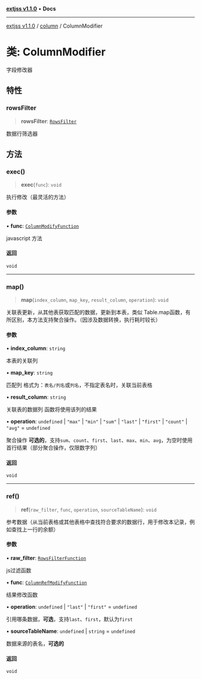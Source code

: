 [**extjss v1.1.0**](../../README.md) • **Docs**

***

[extjss v1.1.0](../../modules.md) / [column](../README.md) / ColumnModifier

# 类: ColumnModifier

字段修改器

## 特性

### rowsFilter

> **rowsFilter**: [`RowsFilter`](../../rows/classes/RowsFilter.md)

数据行筛选器

## 方法

### exec()

> **exec**(`func`): `void`

执行修改（最灵活的方法）

#### 参数

• **func**: [`ColumnModifyFunction`](../../types/namespaces/Types/type-aliases/ColumnModifyFunction.md)

javascript 方法

#### 返回

`void`

***

### map()

> **map**(`index_column`, `map_key`, `result_column`, `operation`): `void`

关联表更新，从其他表获取匹配的数据，更新到本表，类似 Table.map函数，有所区别，本方法支持聚合操作。（因涉及数据转换，执行耗时较长）

#### 参数

• **index\_column**: `string`

本表的关联列

• **map\_key**: `string`

匹配列 格式为：`表名/列名`或`列名`，不指定表名时，关联当前表格

• **result\_column**: `string`

关联表的数据列	函数将使用该列的结果

• **operation**: `undefined` \| `"max"` \| `"min"` \| `"sum"` \| `"last"` \| `"first"` \| `"count"` \| `"avg"` = `undefined`

聚合操作 **可选的**，支持`sum`、`count`、`first`、`last`、`max`、`min`、`avg`，为空时使用首行结果（部分聚合操作，仅限数字列）

#### 返回

`void`

***

### ref()

> **ref**(`raw_filter`, `func`, `operation`, `sourceTableName`): `void`

参考数据（从当前表格或其他表格中查找符合要求的数据行，用于修改本记录，例如查找上一行的余额）

#### 参数

• **raw\_filter**: [`RowsFilterFunction`](../../types/namespaces/Types/type-aliases/RowsFilterFunction.md)

js过滤函数

• **func**: [`ColumnRefModifyFunction`](../../types/namespaces/Types/type-aliases/ColumnRefModifyFunction.md)

结果修改函数

• **operation**: `undefined` \| `"last"` \| `"first"` = `undefined`

引用哪条数据，**可选**，支持`last`、`first`，默认为`first`

• **sourceTableName**: `undefined` \| `string` = `undefined`

数据来源的表名，**可选的**

#### 返回

`void`
